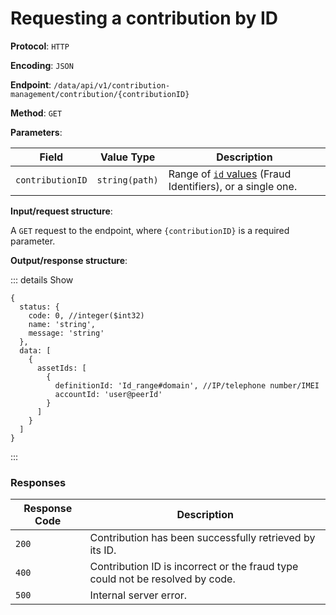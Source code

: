 # Requesting a contribution by ID

**Protocol**: `HTTP`

**Encoding**: `JSON`

**Endpoint**: `/data/api/v1/contribution-management/contribution/{contributionID}`

**Method**: `GET`

**Parameters**:

| Field | Value Type | Description |
| --- | --- | --- |
| `contributionID` | `string(path)` | Range of [`id` values](../../overview/fraud-events.md) (Fraud Identifiers), or a single one. |

**Input/request structure**:

A `GET` request to the endpoint, where `{contributionID}` is a required parameter.

**Output/response structure**:

::: details Show

```json5
{
  status: {
    code: 0, //integer($int32)
    name: 'string',
    message: 'string'
  },
  data: [
    {
      assetIds: [
        {
          definitionId: 'Id_range#domain', //IP/telephone number/IMEI
          accountId: 'user@peerId'
        }
      ]
    }
  ]
}
```

:::

### Responses

| Response Code | Description |
| --- | --- |
| `200` | Contribution has been successfully retrieved by its ID. |
| `400` | Contribution ID is incorrect or the fraud type could not be resolved by code. |
| `500` | Internal server error. |
